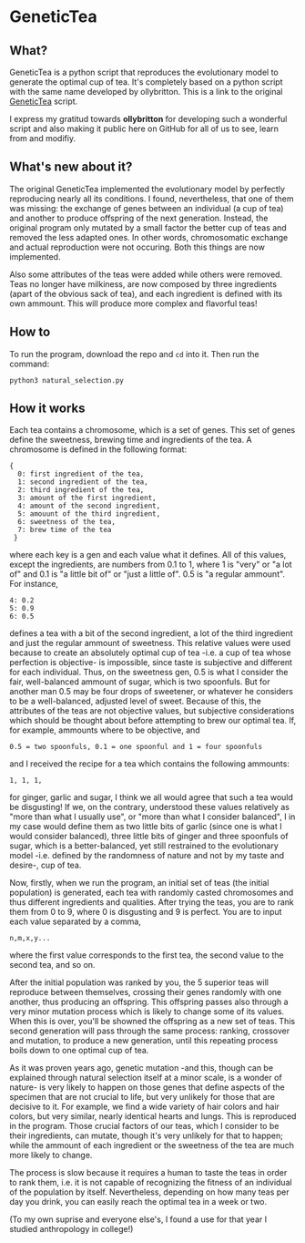 # GeneticTea

## What?

GeneticTea is a python script that reproduces the evolutionary model to generate
the optimal cup of tea. It's completely based on a python script with the same name
developed by ollybritton. This is a link to the original [GeneticTea](https://github.com/ollybritton/GeneticTea) script.

I express my gratitud towards **ollybritton** for developing such a wonderful script and also making it public here on GitHub for all of us to see, learn from and modifiy.

## What's new about it?

The original GeneticTea implemented the evolutionary model by perfectly reproducing nearly all
its conditions. I found, nevertheless, that one of them was missing: the exchange of genes 
between an individual (a cup of tea) and another to produce offspring of the next generation. 
Instead, the original program only mutated by a small factor the better cup of teas and removed the less
adapted ones. In other words, chromosomatic exchange and actual reproduction were not occuring.
Both this things are now implemented.

Also some attributes of the teas were added while others were removed. Teas no longer
have milkiness, are now composed by three ingredients (apart of the obvious sack of tea),
and each ingredient is defined with its own ammount. This will produce more complex and
flavorful teas!

## How to

To run the program, download the repo and `cd` into it. Then run the command:

    python3 natural_selection.py

## How it works

Each tea contains a chromosome, which is a set of genes. This set of genes
define the sweetness, brewing time and ingredients of the tea. A chromosome
is defined in the following format:

    {
      0: first ingredient of the tea,
      1: second ingredient of the tea,
      2: third ingredient of the tea,
      3: amount of the first ingredient,
      4: amount of the second ingredient,
      5: amouunt of the third ingredient,
      6: sweetness of the tea,
      7: brew time of the tea
     }



where each key is a gen and each value what it defines. All of this
values, except the ingredients, are numbers from 0.1 to 1, where 1 is "very" or
"a lot of" and 0.1 is "a little bit of" or "just a little of". 0.5 is
"a regular ammount". For instance,

    4: 0.2
    5: 0.9
    6: 0.5

defines a tea with a bit of the second ingredient, a lot of the third ingredient
and just the regular ammount of sweetness. This relative values were used because to
create an absolutely optimal cup of tea -i.e. a cup of tea whose perfection is objective-
is impossible, since taste is subjective and different for each individual. Thus,
on the sweetness gen, 0.5 is what I consider the fair, well-balanced ammount of sugar,
which is two spoonfuls. But for another man 0.5 may be four drops of sweetener, or whatever
he considers to be a well-balanced, adjusted level of sweet. Because of this, the attributes
of the teas are not objective values, but subjective considerations which should be thought
about before attempting to brew our optimal tea. If, for example, ammounts where to be
objective, and 

    0.5 = two spoonfuls, 0.1 = one spoonful and 1 = four spoonfuls

and I received the recipe for a tea which contains the following ammounts: 

    1, 1, 1, 

for ginger, garlic and sugar, I think we all would agree that such a tea would be disgusting!
If we, on the contrary, understood these values relatively as "more than what I usually use", 
or "more than what I consider balanced", I in my case would define them as two little bits of garlic
(since one is what I would consider balanced), three little bits of ginger and three
spoonfuls of sugar, which is a better-balanced, yet still restrained to the evolutionary 
model -i.e. defined by the randomness of nature and not by my taste and desire-, cup of tea.

Now, firstly, when we run the program, an initial set of teas (the initial population) is generated, each tea
with randomly casted chromosomes and thus different ingredients and qualities.
After trying the teas, you are to rank them from 0 to 9, where 0 is disgusting
and 9 is perfect. You are to input each value separated by a comma,

    n,m,x,y...

where the first value corresponds to the first tea, the second value to the second
tea, and so on.

After the initial population was ranked by you, the 5 superior teas will
reproduce between themselves, crossing their genes randomly with one another,
thus producing an offspring. This offspring passes also through a very minor
mutation process which is likely to change some of its values. When this is over,
you'll be showned the offspring as a new set of teas. This second generation
will pass through the same process: ranking, crossover and mutation, to produce
a new generation, until this repeating process boils down to one optimal cup
of tea.

As it was proven years ago, genetic mutation -and this, though can be explained
through natural selection itself at a minor scale, is a wonder of nature-
is very likely to happen on those genes that define aspects of the specimen
that are not crucial to life, but very unlikely for those that are decisive to it.
For example, we find a wide variety of hair colors and hair colors, but very similar,
nearly identical hearts and lungs. This is reproduced in the program. Those crucial
factors of our teas, which I consider to be their ingredients, can mutate,
though it's very unlikely for that to happen; while the ammount of each ingredient or the sweetness 
of the tea are much more likely to change.

The process is slow because it requires a human to taste the teas in order to
rank them, i.e. it is not capable of recognizing the fitness of an individual
of the population by itself. Nevertheless, depending on how many teas per day
you drink, you can easily reach the optimal tea in a week or two.

(To my own suprise and everyone else's, I found a use for that year I studied
anthropology in college!)
